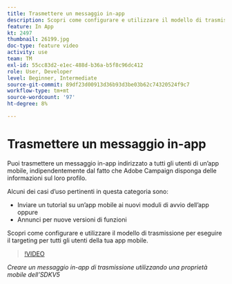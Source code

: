 ```yaml
---
title: Trasmettere un messaggio in-app
description: Scopri come configurare e utilizzare il modello di trasmissione per eseguire il targeting per tutti gli utenti della tua app mobile.
feature: In App
kt: 2497
thumbnail: 26199.jpg
doc-type: feature video
activity: use
team: TM
exl-id: 55cc83d2-e1ec-488d-b36a-b5f8c96dc412
role: User, Developer
level: Beginner, Intermediate
source-git-commit: 89df23d00913d36b93d3be03b62c74320524f9c7
workflow-type: tm+mt
source-wordcount: '97'
ht-degree: 8%

---
```


# Trasmettere un messaggio in-app

Puoi trasmettere un messaggio in-app indirizzato a tutti gli utenti di un’app mobile, indipendentemente dal fatto che Adobe Campaign disponga delle informazioni sul loro profilo.

Alcuni dei casi d’uso pertinenti in questa categoria sono:

* Inviare un tutorial su un’app mobile ai nuovi moduli di avvio dell’app oppure
* Annunci per nuove versioni di funzioni

Scopri come configurare e utilizzare il modello di trasmissione per eseguire il targeting per tutti gli utenti della tua app mobile.

>[!VIDEO](https://video.tv.adobe.com/v/26199?quality=12&learn=on)

*Creare un messaggio in-app di trasmissione utilizzando una proprietà mobile dell’SDKV5*
